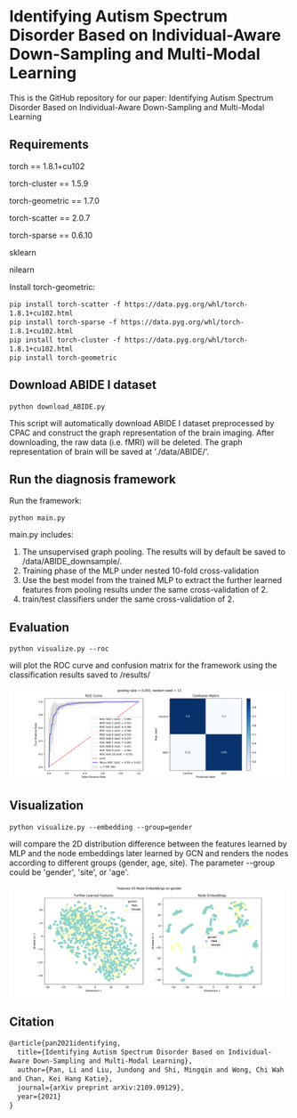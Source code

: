 # Identifying Autism Spectrum Disorder Based on Individual-Aware Down-Sampling and Multi-Modal Learning

This is the GitHub repository for our paper: Identifying Autism Spectrum Disorder Based on Individual-Aware Down-Sampling and Multi-Modal Learning

## Requirements

torch == 1.8.1+cu102

torch-cluster == 1.5.9

torch-geometric == 1.7.0

torch-scatter == 2.0.7

torch-sparse == 0.6.10

sklearn

nilearn



Install torch-geometric:

```
pip install torch-scatter -f https://data.pyg.org/whl/torch-1.8.1+cu102.html
pip install torch-sparse -f https://data.pyg.org/whl/torch-1.8.1+cu102.html
pip install torch-cluster -f https://data.pyg.org/whl/torch-1.8.1+cu102.html
pip install torch-geometric
```

## Download ABIDE I dataset

```
python download_ABIDE.py
```

This script will automatically download ABIDE I dataset preprocessed by CPAC and construct the graph representation of the brain imaging. After downloading, the raw data (i.e. fMRI) will be deleted. The graph representation of brain will be saved at './data/ABIDE/'.

## Run the diagnosis framework

Run the framework:

```
python main.py
```

main.py includes:

1. The unsupervised graph pooling. The results will by default be saved to /data/ABIDE_downsample/.
2. Training phase of the MLP under nested 10-fold cross-validation
3. Use the best model from the trained MLP to extract the further learned features from pooling results under the same cross-validation of 2.
4. train/test classifiers under the same cross-validation of 2.

## Evaluation

```
python visualize.py --roc
```

will plot the ROC curve and confusion matrix for the framework using the classification results saved to /results/

![image-roc](roc.png)

## Visualization

```
python visualize.py --embedding --group=gender
```

will compare the 2D distribution difference between the features learned by MLP and the node embeddings later learned by GCN and renders the nodes according to different groups (gender, age, site). The parameter --group could be 'gender', 'site', or 'age'.

![image-embedding](embedding.png)

## Citation
```
@article{pan2021identifying,
  title={Identifying Autism Spectrum Disorder Based on Individual-Aware Down-Sampling and Multi-Modal Learning},
  author={Pan, Li and Liu, Jundong and Shi, Mingqin and Wong, Chi Wah and Chan, Kei Hang Katie},
  journal={arXiv preprint arXiv:2109.09129},
  year={2021}
}
```
